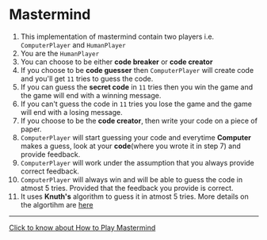 # Mastermind

1. This implementation of mastermind contain two players i.e. `ComputerPlayer` and `HumanPlayer`
2. You are the `HumanPlayer`
3. You can choose to be either **code breaker** or **code creator**
4. If you choose to be **code guesser** then `ComputerPlayer` will create code and you'll get `11` tries to guess the code.
5. If you can guess the **secret code** in `11` tries then you win the game and the game will end with a winning message.
6. If you can't guess the code in `11` tries you lose the game and the game will end with a losing message.
7. If you choose to be the **code creator**, then write your code on a piece of paper.
8. `ComputerPlayer` will start guessing your code and everytime **Computer** makes a guess, look at your **code**(where you wrote it in step 7) and provide feedback.
9. `ComputerPlayer` will work under the assumption that you always provide correct feedback.
10. `ComputerPlayer` will always win and will be able to guess the code in atmost 5 tries. Provided that the feedback you provide is correct.
11. It uses **Knuth's** algorithm to guess it in atmost 5 tries. More details on the algortihm are [here](https://en.wikipedia.org/wiki/Mastermind_(board_game)#Best_strategies_with_four_holes_and_six_colors)

---

[Click to know about How to Play Mastermind](https://www.wikihow.com/Play-Mastermind)